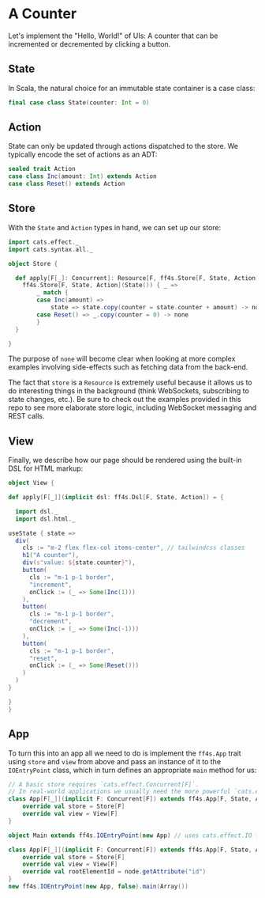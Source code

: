 # A Counter

Let's implement the "Hello, World!" of UIs:
A counter that can be incremented or decremented by clicking a button.

## State

In Scala, the natural choice for an immutable state container is a case class:

```scala mdoc:js:shared
final case class State(counter: Int = 0)
```

## Action

State can only be updated through actions dispatched to the store.
We typically encode the set of actions as an ADT:

```scala mdoc:js:shared
sealed trait Action
case class Inc(amount: Int) extends Action
case class Reset() extends Action
```

## Store

With the `State` and `Action` types in hand, we can set up our store:

```scala mdoc:js:shared
import cats.effect._
import cats.syntax.all._

object Store {

  def apply[F[_]: Concurrent]: Resource[F, ff4s.Store[F, State, Action]] =
    ff4s.Store[F, State, Action](State()) { _ =>
        _ match {
        case Inc(amount) =>
            state => state.copy(counter = state.counter + amount) -> none
        case Reset() => _.copy(counter = 0) -> none
        }
  }

}

```

The purpose of `none` will become clear when looking at more complex examples
involving side-effects such as fetching data from the back-end.

The fact that `store` is a `Resource` is extremely useful because it allows
us to do interesting things in the background (think WebSockets,
subscribing to state changes, etc.).
Be sure to check out the examples provided in this repo to see more elaborate
store logic, including WebSocket messaging and REST calls.

## View

Finally, we describe how our page should be rendered using the built-in DSL
for HTML markup:

```scala mdoc:js:shared
object View {

def apply[F[_]](implicit dsl: ff4s.Dsl[F, State, Action]) = {

  import dsl._
  import dsl.html._

useState { state =>
  div(
    cls := "m-2 flex flex-col items-center", // tailwindcss classes
    h1("A counter"),
    div(s"value: ${state.counter}"),
    button(
      cls := "m-1 p-1 border",
      "increment",
      onClick := (_ => Some(Inc(1)))
    ),
    button(
      cls := "m-1 p-1 border",
      "decrement",
      onClick := (_ => Some(Inc(-1)))
    ),
    button(
      cls := "m-1 p-1 border",
      "reset",
      onClick := (_ => Some(Reset()))
    )
  )
}

}
}
```

## App

To turn this into an app all we need to do is implement the `ff4s.App`
trait using `store` and `view` from above and pass an
instance of it to the `IOEntryPoint` class, which in turn defines an
appropriate `main` method for us:

```scala mdoc:js:compile-only
// A basic store requires `cats.effect.Concurrent[F]`.
// In real-world applications we usually need the more powerful `cats.effect.Async[F]`.
class App[F[_]](implicit F: Concurrent[F]) extends ff4s.App[F, State, Action] {
    override val store = Store[F]
    override val view = View[F]
}

object Main extends ff4s.IOEntryPoint(new App) // uses cats.effect.IO for F
```

```scala mdoc:js:invisible
class App[F[_]](implicit F: Concurrent[F]) extends ff4s.App[F, State, Action] {
    override val store = Store[F]
    override val view = View[F]
    override val rootElementId = node.getAttribute("id")
}
new ff4s.IOEntryPoint(new App, false).main(Array())
```
